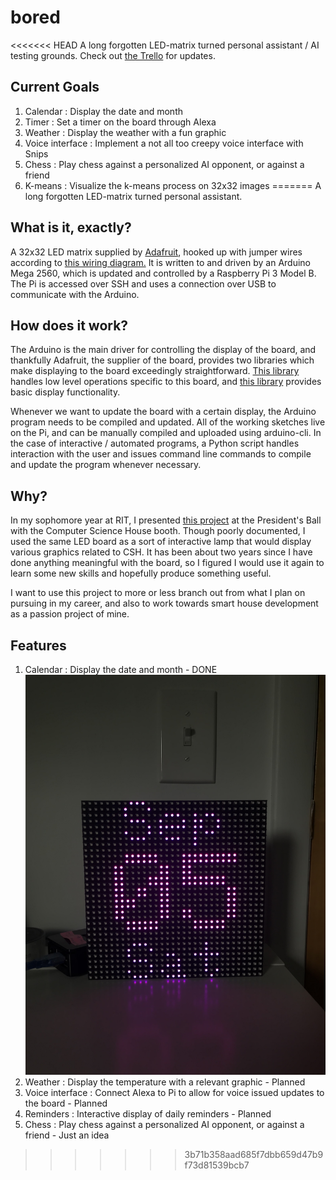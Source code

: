# bored
<<<<<<< HEAD
A long forgotten LED-matrix turned personal assistant / AI testing grounds.
Check out [the Trello](https://trello.com/b/XVumFO86/bored) for updates.

## Current Goals
1. Calendar : Display the date and month
2. Timer : Set a timer on the board through Alexa 
3. Weather : Display the weather with a fun graphic
4. Voice interface : Implement a not all too creepy voice interface with Snips
5. Chess : Play chess against a personalized AI opponent, or against a friend
6. K-means : Visualize the k-means process on 32x32 images
=======
A long forgotten LED-matrix turned personal assistant. 

## What is it, exactly?
A 32x32 LED matrix supplied by [Adafruit](https://www.adafruit.com/product/2026), 
hooked up with jumper wires according to [this wiring diagram.](https://learn.adafruit.com/32x16-32x32-rgb-led-matrix/)
It is written to and driven by an Arduino Mega 2560, which is updated and
controlled by a Raspberry Pi 3 Model B. The Pi is accessed over SSH and uses
a connection over USB to communicate with the Arduino.

## How does it work?
The Arduino is the main driver for controlling the display of the board, and
thankfully Adafruit, the supplier of the board, provides two libraries which
make displaying to the board exceedingly straightforward. 
[This library](https://github.com/adafruit/RGB-matrix-Panel) handles low level
operations specific to this board, and 
[this library](https://github.com/adafruit/Adafruit-GFX-Library) provides basic
display functionality.

Whenever we want to update the board with a certain display, the Arduino program 
needs to be compiled and updated. All of the working sketches live on the Pi, 
and can be manually compiled and uploaded using arduino-cli. In the case of 
interactive / automated programs, a Python script handles interaction with the
user and issues command line commands to compile and update the program 
whenever necessary.

## Why?
In my sophomore year at RIT, I presented
[this project](https://github.com/DylanPJackson/K.L.A.M.P) at the President's
Ball with the Computer Science House booth. Though poorly documented, I used
the same LED board as a sort of interactive lamp that would display various
graphics related to CSH. It has been about two years since I have done anything
meaningful with the board, so I figured I would use it again to learn some new
skills and hopefully produce something useful. 

I want to use this project to more or less branch out from what I plan on
pursuing in my career, and also to work towards smart house development as a
passion project of mine. 

## Features 
1. Calendar : Display the date and month - DONE
![calendar](https://github.com/DylanPJackson/bored/blob/master/imgs/board_09_05.jpg)
2. Weather : Display the temperature with a relevant graphic - Planned
3. Voice interface : Connect Alexa to Pi to allow for voice issued updates to the
board - Planned
4. Reminders : Interactive display of daily reminders - Planned 
5. Chess : Play chess against a personalized AI opponent, or against a friend - Just an idea
>>>>>>> 3b71b358aad685f7dbb659d47b9f73d81539bcb7
